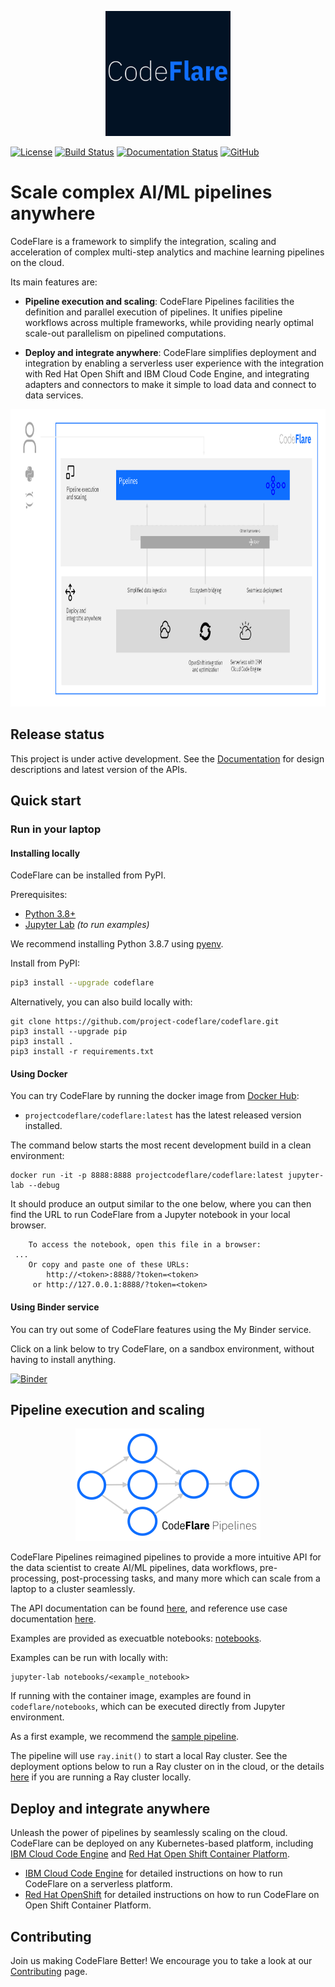 
<!--
[![Gitter](https://badges.gitter.im/elyra-ai/community.svg)](https://gitter.im/elyra-ai/community?utm_source=badge&utm_medium=badge&utm_campaign=pr-badge)
-->

<p align="center">
<img src="./images/codeflare_square.svg" width="200" height="200">
</p>

<!--
<p align="center">
<img src="./images/pipelines.svg" width="340" height="207">
</p> 
-->

[![License](https://img.shields.io/badge/license-Apache--2.0-blue.svg)](http://www.apache.org/licenses/LICENSE-2.0)
[![Build
Status](https://travis-ci.com/project-codeflare/codeflare.svg?branch=main)](https://travis-ci.com/project-codeflare/codeflare.svg?branch=main) 
[![Documentation Status](https://readthedocs.org/projects/codeflare/badge/?version=latest)](https://codeflare.readthedocs.io/en/latest/?badge=latest)
[![GitHub](https://img.shields.io/badge/issue_tracking-github-blue.svg)](https://github.com/project-codeflare/codeflare/issues)


# Scale complex AI/ML pipelines anywhere

CodeFlare is a framework to simplify the integration, scaling and acceleration of complex multi-step analytics and machine learning pipelines on the cloud.

Its main features are: 

* **Pipeline execution and scaling**:
CodeFlare Pipelines facilities the definition and parallel execution of pipelines. It unifies pipeline workflows across multiple frameworks, while providing nearly optimal scale-out parallelism on pipelined computations.
<!--CodeFlare Pipelines facilities the definition and parallel execution of pipelines. It unifies pipeline workflows across multiple platforms such as [scikit-learn](https://scikit-learn.org/) and [Apache Spark](https://spark.apache.org/), while providing nearly optimal scale-out parallelism on pipelined computations.-->

* **Deploy and integrate anywhere**: 
CodeFlare simplifies deployment and integration by enabling a serverless user experience with the integration with Red Hat Open Shift and IBM Cloud Code Engine, and integrating adapters and connectors to make it simple to load data and connect to data services.

<p align="center">
<img src="./images/codeflare_arch_diagram.svg" width="876" height="476">
</p>

## Release status

This project is under active development. See the [Documentation](https://codeflare.readthedocs.io/en/latest/index.html) for design descriptions and latest version of the APIs. 

## Quick start

### Run in your laptop

#### Installing locally

CodeFlare can be installed from PyPI.

Prerequisites:
* [Python 3.8+](https://www.python.org/downloads/)
* [Jupyter Lab](https://www.python.org/downloads/) *(to run examples)*

We recommend installing Python 3.8.7 using
[pyenv](https://github.com/pyenv/pyenv).


  Install from PyPI:
  ```bash
  pip3 install --upgrade codeflare
  ```


Alternatively, you can also build locally with:
```shell
git clone https://github.com/project-codeflare/codeflare.git
pip3 install --upgrade pip
pip3 install .
pip3 install -r requirements.txt 
```

#### Using Docker

You can try CodeFlare by running the docker image from [Docker Hub](https://hub.docker.com/r/projectcodeflare/codeflare/tags):
- `projectcodeflare/codeflare:latest` has the latest released version installed.

The command below starts the most recent development build in a clean environment:

```
docker run -it -p 8888:8888 projectcodeflare/codeflare:latest jupyter-lab --debug
```

It should produce an output similar to the one below, where you can then find the URL to run CodeFlare from a Jupyter notebook in your local browser.

```
    To access the notebook, open this file in a browser:
 ...
    Or copy and paste one of these URLs:
        http://<token>:8888/?token=<token>
     or http://127.0.0.1:8888/?token=<token>
```

#### Using Binder service

You can try out some of CodeFlare features using the My Binder service.

Click on a link below to try CodeFlare, on a sandbox environment, without having to install anything.

[![Binder](https://mybinder.org/badge_logo.svg)](https://mybinder.org/v2/gh/project-codeflare/codeflare.git/main)

## Pipeline execution and scaling

<p align="center">
<img src="./images/pipelines.svg" width="296" height="180">
</p>

CodeFlare Pipelines reimagined pipelines to provide a more intuitive API for the data scientist to create AI/ML pipelines, data workflows, pre-processing, post-processing tasks, and many more which can scale from a laptop to a cluster seamlessly.

The API documentation can be found [here](https://codeflare.readthedocs.io/en/latest/codeflare.pipelines.html), and reference use case documentation [here](https://codeflare.readthedocs.io/en/latest).

Examples are provided as execuatble notebooks: [notebooks](./notebooks). 

Examples can be run with locally with:
```shell
jupyter-lab notebooks/<example_notebook>
```

If running with the container image, examples are found in `codeflare/notebooks`, which can be executed directly from Jupyter environment. 

As a first example, we recommend the [sample pipeline](https://github.com/project-codeflare/codeflare/blob/main/notebooks/sample_pipeline.ipynb).

The pipeline will use `ray.init()` to start a local Ray cluster. See the deployment options below to run a Ray cluster on in the cloud, or the details [here](https://docs.ray.io/en/master/configure.html) if you are running a Ray cluster locally.

## Deploy and integrate anywhere

Unleash the power of pipelines by seamlessly scaling on the cloud. CodeFlare can be deployed on any Kubernetes-based platform, including [IBM Cloud Code Engine](https://www.ibm.com/cloud/code-engine) and [Red Hat Open Shift Container Platform](https://www.openshift.com). 

- [IBM Cloud Code Engine](./deploy/ibm_cloud_code_engine) for detailed instructions on how to run CodeFlare on a serverless platform.
- [Red Hat OpenShift](./deploy/redhat_openshift) for detailed instructions on how to run CodeFlare on Open Shift Container Platform.

## Contributing

Join us making CodeFlare Better! We encourage you to take a look at our [Contributing](CONTRIBUTING.md) page.
